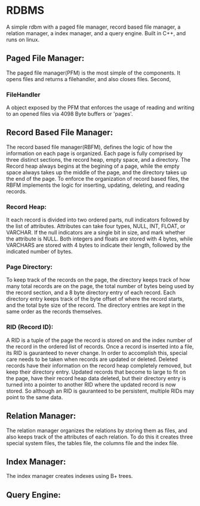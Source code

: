 # RDBMS
A simple rdbm with a paged file manager, record based file manager, a relation manager, a index manager, and a query engine.
Built in C++, and runs on linux.

## Paged File Manager:
The paged file manager(PFM) is the most simple of the components. 
It opens files and returns a filehandler, and also closes files. Second, 

### FileHandler
A object exposed by the PFM that enforces the usage of reading and writing to an opened files via 4098 Byte buffers or 'pages'.

## Record Based File Manager:
The record based file manager(RBFM), defines the logic of how the information on each page is organized. 
Each page is fully comprised by three distinct sections, the record heap, empty space, and a directory. 
The Record heap always begins at the begining of a page, while the empty space always takes up the middle of the page, and the directory takes up the end of the page. 
To enforce the organization of record based files, the RBFM implements the logic for inserting, updating, deleting, and reading records.

### Record Heap:
It each record is divided into two ordered parts, null indicators followed by the list of attributes. 
Attributes can take four types, NULL, INT, FLOAT, or VARCHAR. If the null indicators are a single bit in size, and mark whether the attribute is NULL. 
Both integers and floats are stored with 4 bytes, while VARCHARS are stored with 4 bytes to indicate their length, followed by the indicated number of bytes.

### Page Directory:
To keep track of the records on the page, the directory keeps track of how many total records are on the page, the total number of bytes being used by the record section, and a 8 byte directory entry of each record. Each directory entry keeps track of the byte offset of where the record starts, and the total byte size of the record. The directory entries are kept in the same order as the records themselves.

### RID (Record ID):
A RID is a tuple of the page the record is stored on and the index number of the record in the ordered list of records.
Once a record is inserted into a file, its RID is gauranteed to never change. In order to accomplish this, special care needs to be taken when records are updated or deleted.
Deleted records have their information on the record heap completely removed, but keep their directory entry. 
Updated records that become to large to fit on the page, have their record heap data deleted, but their directory entry is turned into a pointer to another RID where the updated record is now stored.
So although an RID is gauranteed to be persistent, multiple RIDs may point to the same data.

## Relation Manager:
The relation manager organizes the relations by storing them as files, and also keeps track of the attributes of each relation. To do this it creates three special system files, the tables file, the columns file and the index file.

## Index Manager:
The index manager creates indexes using B+ trees.

## Query Engine:
